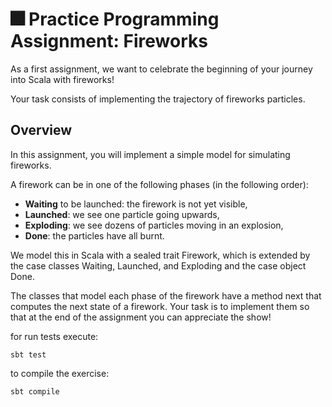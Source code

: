 # 🎆 Practice Programming Assignment: Fireworks

As a first assignment, we want to celebrate the beginning of your journey into Scala with fireworks!

Your task consists of implementing the trajectory of fireworks particles.

## Overview
In this assignment, you will implement a simple model for simulating fireworks.

A firework can be in one of the following phases (in the following order):

- **Waiting** to be launched: the firework is not yet visible,
- **Launched**: we see one particle going upwards,
- **Exploding**: we see dozens of particles moving in an explosion,
- **Done**: the particles have all burnt.

We model this in Scala with a sealed trait Firework, which is extended by the case classes Waiting, Launched, and Exploding and the case object Done.

The classes that model each phase of the firework have a method next that computes the next state of a firework. Your task is to implement them so that at the end of the assignment you can appreciate the show!

for run tests execute:

```
sbt test
```

to compile the exercise:

```
sbt compile
```